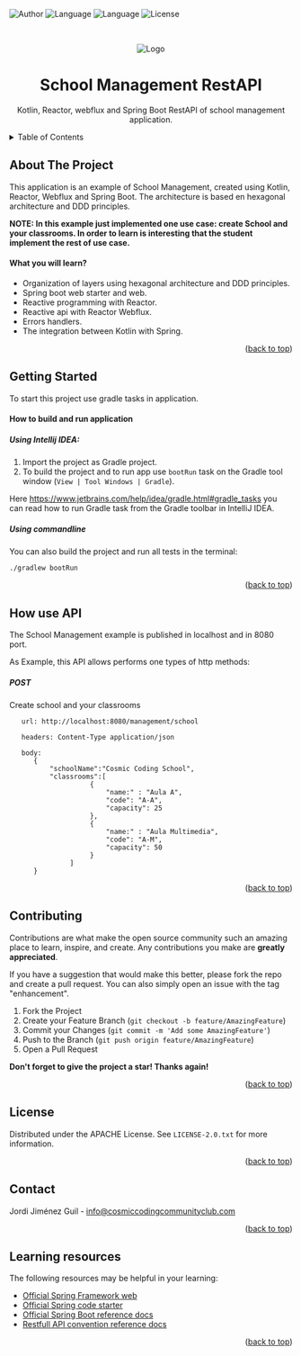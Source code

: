 <a name="readme-top"></a>

![Author](https://img.shields.io/badge/Author-Jordi%20Jiménez%20Guil-green) ![Language](https://img.shields.io/badge/Language-kotlin-blue) ![Language](https://img.shields.io/badge/Framework-SpringBoot-blue) ![License](https://img.shields.io/badge/License-Apache%202%2E0-yellow)


<br />
<div align="center">

![Logo](etc/images/spring_boot_logo.png)

<h1 align="center">School Management RestAPI</h1>
  <p align="center">
    Kotlin, Reactor, webflux and Spring Boot RestAPI of school management application.
    <br/>
  </p>
</div>



<!-- TABLE OF CONTENTS -->
<details>
  <summary>Table of Contents</summary>
  <ol>
    <li><a href="#about-the-project">About The Project</a></li>
    <li><a href="#getting-started">Getting Started</a></li>
    <li><a href="#contributing">Contributing</a></li>
    <li><a href="#license">License</a></li>
    <li><a href="#contact">Contact</a></li>
    <li><a href="#learning-resources">Learning Resources</a></li>
  </ol>
</details>

## About The Project

This application is an example of School Management, created using Kotlin, Reactor, Webflux and Spring Boot.
The architecture is based en hexagonal architecture and DDD principles.

<b>NOTE: In this example just implemented one use case: create School and your classrooms.
In order to learn is interesting that the student implement the rest of use case.</b>

#### What you will learn?

* Organization of layers using hexagonal architecture and DDD principles.
* Spring boot web starter and web.
* Reactive programming with Reactor.
* Reactive api with Reactor Webflux.
* Errors handlers.
* The integration between Kotlin with Spring.

<p align="right">(<a href="#readme-top">back to top</a>)</p>

## Getting Started

To start this project use gradle tasks in application.

#### How to build and run application

##### Using Intellij IDEA:

1. Import the project as Gradle project.
2. To build the project and to run app use `bootRun` task on the Gradle tool window
   (`View | Tool Windows | Gradle`).

Here https://www.jetbrains.com/help/idea/gradle.html#gradle_tasks you can read
how to run Gradle task from the Gradle toolbar in IntelliJ IDEA.

##### Using commandline

You can also build the project and run all tests in the terminal:

```
./gradlew bootRun
```

<p align="right">(<a href="#readme-top">back to top</a>)</p>

## How use API

The School Management example is published in localhost and in 8080 port.

As Example, this API allows performs one types of http methods:

##### POST

Create school and your classrooms

```
   url: http://localhost:8080/management/school
   
   headers: Content-Type application/json
      
   body:
      {
          "schoolName":"Cosmic Coding School",
          "classrooms":[
                    {
                        "name:" : "Aula A",
                        "code": "A-A",
                        "capacity": 25
                    },
                    {
                        "name:" : "Aula Multimedia",
                        "code": "A-M",
                        "capacity": 50
                    }
               ]
      }
```

<p align="right">(<a href="#readme-top">back to top</a>)</p>

## Contributing

Contributions are what make the open source community such an amazing place to learn, inspire, and create. Any
contributions you make are **greatly appreciated**.

If you have a suggestion that would make this better, please fork the repo and create a pull request. You can also
simply open an issue with the tag "enhancement".

1. Fork the Project
2. Create your Feature Branch (`git checkout -b feature/AmazingFeature`)
3. Commit your Changes (`git commit -m 'Add some AmazingFeature'`)
4. Push to the Branch (`git push origin feature/AmazingFeature`)
5. Open a Pull Request

**Don't forget to give the project a star! Thanks again!**

<p align="right">(<a href="#readme-top">back to top</a>)</p>

## License

Distributed under the APACHE License. See `LICENSE-2.0.txt` for more information.
<p align="right">(<a href="#readme-top">back to top</a>)</p>

## Contact

Jordi Jiménez Guil - info@cosmiccodingcommunityclub.com
<p align="right">(<a href="#readme-top">back to top</a>)</p>

## Learning resources

The following resources may be helpful in your learning:

* [Official Spring Framework web](https://spring.io/)
* [Official Spring code starter](https://start.spring.io/)
* [Official Spring Boot reference docs](https://docs.spring.io/spring-boot/docs/current/reference/htmlsingle/)
* [Restfull API convention reference docs](https://restfulapi.net/)

<p align="right">(<a href="#readme-top">back to top</a>)</p>
